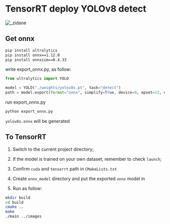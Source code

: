 # TensorRT deploy YOLOv8 detect

![_zidane](output/_zidane.jpg)

## Get onnx

```bash
pip install ultralytics
pip install onnx==1.12.0
pip install onnxsim==0.4.33
```

write export_onnx.py, as follow:

```python
from ultralytics import YOLO

model = YOLO("./weights/yolov8s.pt", task="detect")
path = model.export(format="onnx", simplify=True, device=0, opset=12, dynamic=False, imgsz=640)
```

run export_onnx.py

```bash
python export_onnx.py
```

`yolov8s.onnx` will be generated

## To TensorRT

1. Switch to the current project directory;
2. If the model is trained on your own dataset, remember to check `launch`;
3. Confirm `cuda` and `tensorrt` path in  `CMakeLists.txt`
4. Create `onnx_model` directory and put the exported `onnx` model in

5. Run as follow:

```bash
mkdir build
cd build
cmake ..
make
./main ../images
```
